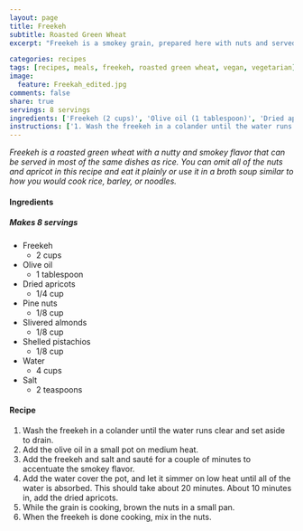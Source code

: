 ```yaml
---
layout: page
title: Freekeh
subtitle: Roasted Green Wheat
excerpt: "Freekeh is a smokey grain, prepared here with nuts and served like rice."

categories: recipes
tags: [recipes, meals, freekeh, roasted green wheat, vegan, vegetarian]
image:
  feature: Freekah_edited.jpg
comments: false
share: true
servings: 8 servings
ingredients: ['Freekeh (2 cups)', 'Olive oil (1 tablespoon)', 'Dried apricots (1/4 cup)', 'Pine nuts (1/8 cup)', 'Slivered almonds (1/8 cup)', 'Shelled pistachios (1/8 cup)', 'Water (4 cups)', 'Salt (2 teaspoons)']
instructions: ['1. Wash the freekeh in a colander until the water runs clear and set aside to drain.', '2. Add the olive oil in a small pot on medium heat.', '3. Add the freekeh and salt and saut\xc3\xa9 for a couple of minutes to accentuate the smokey flavor.', '4. Add the water cover the pot, and let it simmer on low heat until all of the water is absorbed. This should take about 20 minutes. About 10 minutes in, add the dried apricots.', '5. While the grain is cooking, brown the nuts in a small pan.', '6. When the freekeh is done cooking, mix in the nuts.']
---
```





*Freekeh is a roasted green wheat with a nutty and smokey flavor that can be served in most of the same dishes as rice. You can omit all of the nuts and apricot in this recipe and eat it plainly or use it in a broth soup similar to how you would cook rice, barley, or noodles.*

#### Ingredients

##### Makes 8 servings

* Freekeh
    - 2 cups
* Olive oil
    - 1 tablespoon
* Dried apricots
    - 1/4 cup
* Pine nuts
    - 1/8 cup
* Slivered almonds
    - 1/8 cup
* Shelled pistachios
    - 1/8 cup
* Water
    - 4 cups
* Salt
    - 2 teaspoons

#### Recipe

1. Wash the freekeh in a colander until the water runs clear and set aside to drain.
2. Add the olive oil in a small pot on medium heat.
3. Add the freekeh and salt and sauté for a couple of minutes to accentuate the smokey flavor.
4. Add the water cover the pot, and let it simmer on low heat until all of the water is absorbed. This should take about 20 minutes. About 10 minutes in, add the dried apricots.
5. While the grain is cooking, brown the nuts in a small pan.
6. When the freekeh is done cooking, mix in the nuts.
